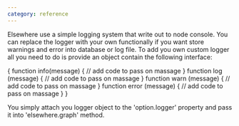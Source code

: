 ```yaml
---
category: reference
---
```


Elsewhere use a simple logging system that write out to node console. You can replace the logger with your own functionally if you want store warnings and error into database or log file. To add you own custom logger all you need to do is provide an object contain the following interface:


  {
    function info(message) { // add code to pass on massage }
    function log (message) { // add code to pass on massage }
    function warn  (message) { // add code to pass on massage }
    function error (message) { // add code to pass on massage }
  }


You simply attach you logger object to the 'option.logger' property and pass it into 'elsewhere.graph' method.
